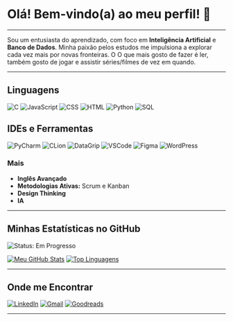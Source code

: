 # Olá! Bem-vindo(a) ao meu perfil! 👋

---

Sou um entusiasta do aprendizado, com foco em **Inteligência Artificial** e **Banco de Dados**. Minha paixão pelos estudos me impulsiona a explorar cada vez mais por novas fronteiras. O O que mais gosto de fazer é ler, também gosto de jogar e assistir séries/filmes de vez em quando.

---

## Linguagens

<p align="left">
  <img src="https://img.shields.io/badge/C-00599C?style=for-the-badge&logo=c&logoColor=white" alt="C" />
  <img src="https://img.shields.io/badge/JavaScript-F7DF1E?style=for-the-badge&logo=javascript&logoColor=black" alt="JavaScript" />
  <img src="https://img.shields.io/badge/CSS3-1572B6?style=for-the-badge&logo=css3&logoColor=white" alt="CSS" />
  <img src="https://img.shields.io/badge/HTML5-E34F26?style=for-the-badge&logo=html5&logoColor=white" alt="HTML" />
  <img src="https://img.shields.io/badge/Python-3776AB?style=for-the-badge&logo=python&logoColor=white" alt="Python" />
  <img src="https://img.shields.io/badge/SQL-4479A1?style=for-the-badge&logo=postgresql&logoColor=white" alt="SQL" />
</p>

## IDEs e Ferramentas

<p align="left">
  <img src="https://img.shields.io/badge/PyCharm-000000?style=for-the-badge&logo=pycharm&logoColor=white" alt="PyCharm" />
  <img src="https://img.shields.io/badge/CLion-1A1B1D?style=for-the-badge&logo=clion&logoColor=white" alt="CLion" />
  <img src="https://img.shields.io/badge/DataGrip-272727?style=for-the-badge&logo=datagrip&logoColor=white" alt="DataGrip" />
  <img src="https://img.shields.io/badge/Visual Studio Code-007ACC?style=for-the-badge&logo=visual-studio-code&logoColor=white" alt="VSCode" />
  <img src="https://img.shields.io/badge/Figma-F24E1E?style=for-the-badge&logo=figma&logoColor=white" alt="Figma" />
  <img src="https://img.shields.io/badge/WordPress-21759B?style=for-the-badge&logo=wordpress&logoColor=white" alt="WordPress" />
</p>

### Mais

* **Inglês Avançado**
* **Metodologias Ativas:** Scrum e Kanban
* **Design Thinking**
* **IA**


---

## Minhas Estatísticas no GitHub

![Status: Em Progresso](https://img.shields.io/badge/Status-Em%20Progresso-blue?style=for-the-badge)

[![Meu GitHub Stats](https://github-readme-stats.vercel.app/api?username=g-fe-p-b&show_icons=true&theme=dark&include_all_commits=true&count_private=true)](https://github.com/anuraghazra/github-readme-stats)
[![Top Linguagens](https://github-readme-stats.vercel.app/api/top-langs/?username=g-fe-p-b&layout=compact&theme=dark&cache_bust=202507151656)](https://github.com/anuraghazra/github-readme-stats)

---

## Onde me Encontrar

[![LinkedIn](https://img.shields.io/badge/LinkedIn-0077B5?style=for-the-badge&logo=linkedin&logoColor=white)](https://www.linkedin.com/in/guilherme-barbosa-706027210//)
[![Gmail](https://img.shields.io/badge/Gmail-D14836?style=for-the-badge&logo=gmail&logoColor=white)](mailto:g.fe.p.barbosa@gmail.com)
[![Goodreads](https://img.shields.io/badge/Goodreads-553B08?style=for-the-badge&logo=goodreads&logoColor=white)](https://www.goodreads.com/user/show/158108548-guilherme)

---
